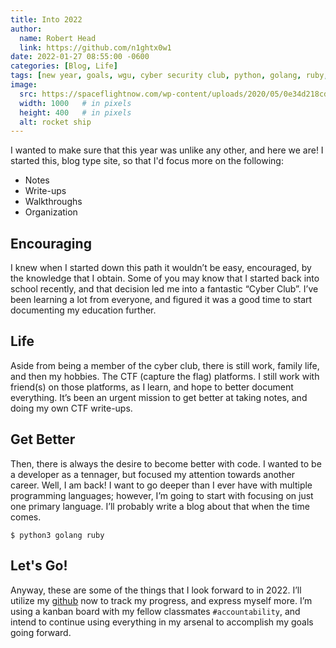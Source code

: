 ```yaml
---
title: Into 2022
author:
  name: Robert Head
  link: https://github.com/n1ghtx0w1
date: 2022-01-27 08:55:00 -0600
categories: [Blog, Life]
tags: [new year, goals, wgu, cyber security club, python, golang, ruby, ctf, md, motivation]
image:
  src: https://spaceflightnow.com/wp-content/uploads/2020/05/0e34d218cdf1b1b09883c239672848cb-2.jpg
  width: 1000   # in pixels
  height: 400   # in pixels
  alt: rocket ship
---
```


I wanted to make sure that this year was unlike any other, and here we are!  I started this, blog type site, so that I'd focus more on the following:

- Notes
- Write-ups
- Walkthroughs
- Organization

## Encouraging

I knew when I started down this path it wouldn’t be easy, encouraged, by the knowledge that I obtain.  Some of you may know that I started back into school recently, and that decision led me into a fantastic “Cyber Club”.  I’ve been learning a lot from everyone, and figured it was a good time to start documenting my education further.

## Life

Aside from being a member of the cyber club, there is still work, family life, and then my hobbies.  The CTF (capture the flag) platforms.  I still work with friend(s) on those platforms, as I learn, and hope to better document everything.  It’s been an urgent mission to get better at taking notes, and doing my own CTF write-ups.

## Get Better

Then, there is always the desire to become better with code.  I wanted to be a developer as a tennager, but focused my attention towards another career.  Well, I am back! I want to go deeper than I ever have with multiple programming languages; however, I’m going to start with focusing on just one primary language.  I’ll probably write a blog about that when the time comes.

```console
$ python3 golang ruby 
```

## Let's Go!

Anyway, these are some of the things that I look forward to in 2022.  I’ll utilize my [github](https://github.com/n1ghtx0w1) now to track my progress, and express myself more.  I’m using a kanban board with my fellow classmates `#accountability`, and intend to continue using everything in my arsenal to accomplish my goals going forward. 

